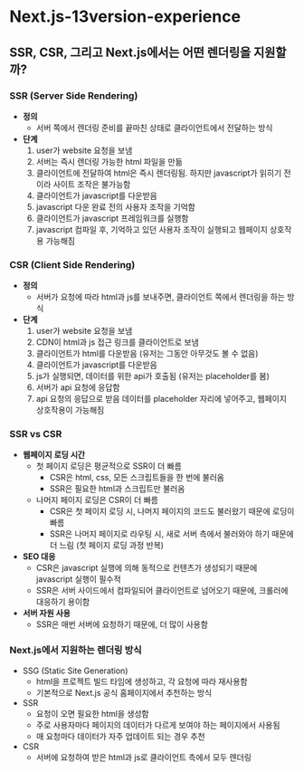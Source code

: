 # Next.js-13version-experience
## SSR, CSR, 그리고 Next.js에서는 어떤 렌더링을 지원할까?
### SSR (Server Side Rendering)

- **정의**
    - 서버 쪽에서 렌더링 준비를 끝마친 상태로 클라이언트에서 전달하는 방식
- **단계**
    1. user가 website 요청을 보냄
    2. 서버는 즉시 렌더링 가능한 html 파일을 만듦
    3. 클라이언트에 전달하여 html은 즉시 렌더링됨. 하지만 javascript가 읽히기 전이라 사이트 조작은 불가능함
    4. 클라이언트가 javascript를 다운받음
    5. javascript 다운 완료 전의 사용자 조작을 기억함
    6. 클라이언트가 javascript 프레임워크를 실행함
    7. javascript 컴파일 후, 기억하고 있던 사용자 조작이 실행되고 웹페이지 상호작용 가능해짐

### CSR (Client Side Rendering)

- **정의**
    - 서버가 요청에 따라 html과 js를 보내주면, 클라이언트 쪽에서 렌더링을 하는 방식
- **단계**
    1. user가 website 요청을 보냄
    2. CDN이 html과 js 접근 링크를 클라이언트로 보냄
    3. 클라이언트가 html를 다운받음 (유저는 그동안 아무것도 볼 수 없음)
    4. 클라이언트가 javascript를 다운받음
    5. js가 실행되면, 데이터를 위한 api가 호출됨 (유저는 placeholder를 봄)
    6. 서버가 api 요청에 응답함
    7. api 요청의 응답으로 받음 데이터를 placeholder 자리에 넣어주고, 웹페이지 상호작용이 가능해짐
    

### SSR vs CSR

- **웹페이지 로딩 시간**
    - 첫 페이지 로딩은 평균적으로 SSR이 더 빠름
        - CSR은 html, css, 모든 스크립트들을 한 번에 불러옴
        - SSR은 필요한 html과 스크립트만 불러옴
    - 나머지 페이지 로딩은 CSR이 더 빠름
        - CSR은 첫 페이지 로딩 시, 나머지 페이지의 코드도 불러왔기 때문에 로딩이 빠름
        - SSR은 나머지 페이지로 라우팅 시, 새로 서버 측에서 불러와야 하기 때문에 더 느림 (첫 페이지 로딩 과정 반복)
- **SEO 대응**
    - CSR은 javascript 실행에 의해 동적으로 컨텐츠가 생성되기 때문에 javascript 실행이 필수적
    - SSR은 서버 사이드에서 컴파일되어 클라이언트로 넘어오기 때문에, 크롤러에 대응하기 용이함
- **서버 자원 사용**
    - SSR은 매번 서버에 요청하기 때문에, 더 많이 사용함
    

### Next.js에서 지원하는 렌더링 방식

- SSG (Static Site Generation)
    - html을 프로젝트 빌드 타임에 생성하고, 각 요청에 따라 재사용함
    - 기본적으로 Next.js 공식 홈페이지에서 추천하는 방식
- SSR
    - 요청이 오면 필요한 html을 생성함
    - 주로 사용자마다 페이지의 데이터가 다르게 보여야 하는 페이지에서 사용됨
    - 매 요청마다 데이터가 자주 업데이트 되는 경우 추천
- CSR
    - 서버에 요청하여 받은 html과 js로 클라이언트 측에서 모두 렌더링

